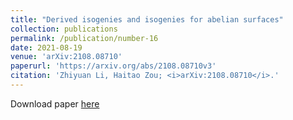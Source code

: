 ```yaml
---
title: "Derived isogenies and isogenies for abelian surfaces"
collection: publications
permalink: /publication/number-16
date: 2021-08-19
venue: 'arXiv:2108.08710'
paperurl: 'https://arxiv.org/abs/2108.08710v3'
citation: 'Zhiyuan Li, Haitao Zou; <i>arXiv:2108.08710</i>.'
---
```


Download paper [here](https://arxiv.org/abs/2108.08710v3)

